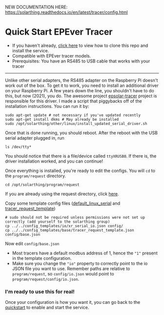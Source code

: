 NEW DOCUMENTATION HERE: https://solarthing.readthedocs.io/en/latest/tracer/config.html

# Quick Start EPEver Tracer
* If you haven't already, [click here](quickstart.md) to view how to clone this repo and install the service.
* Compatible with EPEver tracer models.
* Prerequisites: You have an RS485 to USB cable that works with your tracer

---

Unlike other serial adapters, the RS485 adapter on the Raspberry Pi doesn't work out of the box. To get it to work,
you need to install an additional driver on your Raspberry Pi. A few years down the line, you shouldn't have to do this,
but now (2021), you do. The awesome project [epsolar-tracer](https://github.com/kasbert/epsolar-tracer) project is
responsible for this driver. I made a script that piggybacks off of the installation instructions. You can run it by:
```shell
sudo apt-get update # not necessary if you've updated recently
sudo apt-get install dkms # May already be installed
sudo /opt/solarthing/other/linux/install_updated_serial_driver.sh
```

Once that is done running, you should reboot. After the reboot with the USB serial adapter plugged in, run
```shell
ls /dev/tty*
```
You should notice that there is a file/device called `ttyXRUSB0`. If there is, the driver installation worked, and you can continue!

Once everything is installed, you're ready to edit the configs. You will `cd` to the `program/request` directory.
```
cd /opt/solarthing/program/request
```
If you are already using the request directory, click [here](./custom_directories.md).

Copy some template config files ([default_linux_serial](../../config_templates/io/default_linux_serial.json) and [tracer_request_template](../../config_templates/base/tracer_request_template.json))
```
# sudo should not be required unless permissions were not set up correctly (add yourself to the solarthing group)
cp ../../config_templates/io/xr_serial_io.json config/
cp ../../config_templates/base/tracer_request_template.json config/base.json
```

Now edit `config/base.json`
* Most tracers have a default modbus address of 1, hence the `"1"` present in the template configuration.
* Make sure you change the `"io"` property to correctly point to the io JSON file you want to use. Remember paths
  are relative to `program/request`, so `config/io.json` would point to `program/request/config/io.json`.
  
### I'm ready to use this for real!
Once your configuration is how you want it, you can go back to the [quickstart](quickstart.md#configuration-continued) to enable and start the service.
